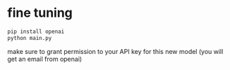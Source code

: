 # fine tuning

```bash
pip install openai
python main.py 
```

make sure to grant permission to your API key for this new model (you will get an email from openai)
